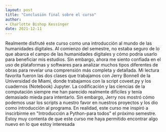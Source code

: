 ```yaml
---
layout: post
title: "Conclusión final sobre el curso"
author:
- Charlotte Bishop Kessinger
date: 2021-12-11
---
```


Realmente disfruté este curso como una introducción al mundo de las humanidades digitales. Al comienzo del semestre, no estaba seguro de lo que abarca el campo de las humanidades digitales y cómo podría usarlo para beneficiar mis estudios. Sin embargo, ahora me siento confiada en el uso de plataformas y softwares para analizar muchos tipos diferentes de obras para revelar una comprensión más completa y detallada. Mi lectura favorita fueron las dos clases que trabajamos con Jerry Bonnell de la Universidad de Miami, donde trabajamos con la script coveet.py y los cuadernos (Notebook) Jupyter. La codificación y las ciencias de la computación siempre me han parecido realmente difíciles y tenía demasiado mieda para intentarlo. Sin embargo, Jerry nos mostró cómo podemos usar los scripts a nuestro favor en nuestros proyectos y los dio como introducción al programa. En realidad, este curso me inspiró a inscirbirme en "Introducción a Python-para todos" el próximo semestre. Estoy muy contenta de que este curso me haya permitido encontrar algo nuevo en lo que estoy interesada
